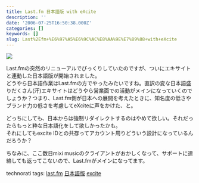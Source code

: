 ```yaml
---
title: Last.fm 日本語版 with eXcite
description: ''
date: '2006-07-25T16:50:38.000Z'
categories: []
keywords: []
slug: Last%2Efm+%E6%97%A5%E6%9C%AC%E8%AA%9E%E7%89%88+with+eXcite
---
```

![](0__PbTsMeYpvo3FXNZP.)

Last.fmの突然のリニューアルでびっくりしていたのですが、ついにエキサイトと連動した日本語版が開始されました。  
どうやら日本語作業はLast.fmの方でやったみたいですね。直訳の変な日本語盛りだくさん(汗)エキサイトはどうやら営業面での活動がメインになっていくのでしょうか？つまり、Last.fm側が日本への展開を考えたときに、知名度の低さやブランド力の低さを考慮してeXciteに声をかけた、と。

どっちにしても、日本からは強制リダイレクトするのはやめて欲しい。それだったらもっと粋な日本語化をして欲しかったかも。  
それにしてもexcite IDとの共存ってアカウント周りどういう設計になっているんだろうか？

ちなみに、ここ数日mixi musicのクライアントがおかしくなって、サポートに連絡しても返ってこないので、Last.fmがメインになってます。

technorati tags: [last.fm](http://technorati.jp/tag/last.fm) [日本語版](http://technorati.jp/tag/%E6%97%A5%E6%9C%AC%E8%AA%9E%E7%89%88) [excite](http://technorati.jp/tag/excite)